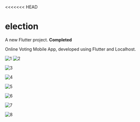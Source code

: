 <<<<<<< HEAD
# election

A new Flutter project.
**Completed**


Online Voting Mobile App, developed using Flutter and Localhost.

![1](https://github.com/sanisaa/Online-Voting-System/assets/71261641/f79de24f-9342-4633-aa52-618971fa741c)  ![2](https://github.com/sanisaa/Online-Voting-System/assets/71261641/7f972b69-d99e-4d65-9c27-8fad8959c002)

![3](https://github.com/sanisaa/Online-Voting-System/assets/71261641/90538714-7999-4904-ab97-f8d2de9e7818)

![4](https://github.com/sanisaa/Online-Voting-System/assets/71261641/18e41088-69a4-43b3-8db3-5115e56d8823)

![5](https://github.com/sanisaa/Online-Voting-System/assets/71261641/1e46b17d-330f-4c36-bb2e-03217db4999e)

![6](https://github.com/sanisaa/Online-Voting-System/assets/71261641/83113601-696a-4bb0-b3b8-d02872062c5f)

![7](https://github.com/sanisaa/Online-Voting-System/assets/71261641/1240ffc9-9a3b-45c4-ba96-67c2c4a7672a)

![8](https://github.com/sanisaa/Online-Voting-System/assets/71261641/f5a6f528-491c-4252-b148-2aca9267e9fb)
